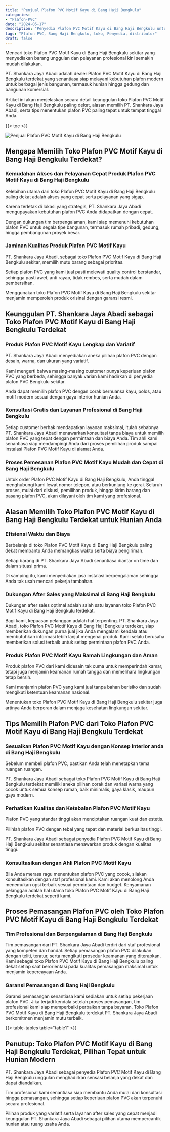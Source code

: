 ```yaml
---
title: "Penjual Plafon PVC Motif Kayu di Bang Haji Bengkulu"
categories: 
- "Plafon-PVC"
date: "2024-05-17"
description: "Penyedia Plafon PVC Motif Kayu di Bang Haji Bengkulu untuk hunian, perkantoran, dan toko. Produk unggulan, beragam motif, warna modern, beserta jasa penempatan oleh teknisi berpengalaman serta jaminan resmi!|Servis penjualan Plafon PVC Motif Kayu di Bang Haji Bengkulu bagi kebutuhan tempat tinggal, kantor, atau toko, beserta plafon berkualitas dan pemasangan oleh tenaga ahli ahli serta jaminan resmi.|Solusi Plafon PVC Motif Kayu di Bang Haji Bengkulu yang terbukti bagi tempat tinggal, office, serta ritel, dengan produk terbaik dan instalasi ditangani oleh tim profesional dan kepastian resmi.|Penyediaan Plafon PVC Motif Kayu di Bang Haji Bengkulu bagi rumah, office, dan ritel, beserta material berkualitas dan pemasangan dikerjakan oleh tim profesional, lengkap beserta kepastian resmi.}"
tags: "Plafon PVC, Bang Haji Bengkulu, toko, Penyedia, distributor"
draft: false
---
```


Mencari toko Plafon PVC Motif Kayu di Bang Haji Bengkulu sekitar yang menyediakan barang unggulan dan pelayanan profesional kini semakin mudah dilakukan.

PT. Shankara Jaya Abadi adalah dealer Plafon PVC Motif Kayu di Bang Haji Bengkulu terdekat yang senantiasa siap melayani kebutuhan plafon modern untuk berbagai jenis bangunan, termasuk hunian hingga gedung dan bangunan komersial.

Artikel ini akan menjelaskan secara detail keunggulan toko Plafon PVC Motif Kayu di Bang Haji Bengkulu paling dekat, alasan memilih PT. Shankara Jaya Abadi, serta tips menentukan plafon PVC paling tepat untuk tempat tinggal Anda.

{{< toc >}}

![Penjual Plafon PVC Motif Kayu di Bang Haji Bengkulu](/images/Plafon-PVC/Penjual-Plafon-PVC-Motif-Kayu-di-Bang-Haji-Bengkulu.png)


## Mengapa Memilih Toko Plafon PVC Motif Kayu di Bang Haji Bengkulu Terdekat?

### Kemudahan Akses dan Pelayanan Cepat Produk Plafon PVC Motif Kayu di Bang Haji Bengkulu

Kelebihan utama dari toko Plafon PVC Motif Kayu di Bang Haji Bengkulu paling dekat adalah akses yang cepat serta pelayanan yang sigap.

Karena terletak di lokasi yang strategis, PT. Shankara Jaya Abadi mengupayakan kebutuhan plafon PVC Anda didapatkan dengan cepat.

Dengan dukungan tim berpengalaman, kami siap memenuhi kebutuhan plafon PVC untuk segala tipe bangunan, termasuk rumah pribadi, gedung, hingga pembangunan proyek besar.

### Jaminan Kualitas Produk Plafon PVC Motif Kayu

PT. Shankara Jaya Abadi, sebagai toko Plafon PVC Motif Kayu di Bang Haji Bengkulu sekitar, memilih mutu barang sebagai prioritas.

Setiap plafon PVC yang kami jual pasti melewati quality control berstandar, sehingga pasti awet, anti rayap, tidak rembes, serta mudah dalam pembersihan.

Menggunakan toko Plafon PVC Motif Kayu di Bang Haji Bengkulu sekitar menjamin memperoleh produk orisinal dengan garansi resmi.

## Keunggulan PT. Shankara Jaya Abadi sebagai Toko Plafon PVC Motif Kayu di Bang Haji Bengkulu Terdekat

### Produk Plafon PVC Motif Kayu Lengkap dan Variatif

PT. Shankara Jaya Abadi menyediakan aneka pilihan plafon PVC dengan desain, warna, dan ukuran yang variatif.

Kami mengerti bahwa masing-masing customer punya keperluan plafon PVC yang berbeda, sehingga banyak varian kami hadirkan di penyedia plafon PVC Bengkulu sekitar.

Anda dapat memilih plafon PVC dengan corak bernuansa kayu, polos, atau motif modern sesuai dengan gaya interior hunian Anda.

### Konsultasi Gratis dan Layanan Profesional di Bang Haji Bengkulu

Setiap customer berhak mendapatkan layanan maksimal, itulah sebabnya PT. Shankara Jaya Abadi menawarkan konsultasi tanpa biaya untuk memilih plafon PVC yang tepat dengan permintaan dan biaya Anda. Tim ahli kami senantiasa siap mendampingi Anda dari proses pemilihan produk sampai instalasi Plafon PVC Motif Kayu di alamat Anda.

### Proses Pemesanan Plafon PVC Motif Kayu Mudah dan Cepat di Bang Haji Bengkulu

Untuk order Plafon PVC Motif Kayu di Bang Haji Bengkulu, Anda tinggal menghubungi kami lewat nomor telepon, atau berkunjung ke gerai. Seluruh proses, mulai dari diskusi, pemilihan produk, hingga kirim barang dan pasang plafon PVC, akan dilayani oleh tim kami yang profesional.

## Alasan Memilih Toko Plafon PVC Motif Kayu di Bang Haji Bengkulu Terdekat untuk Hunian Anda

### Efisiensi Waktu dan Biaya

Berbelanja di toko Plafon PVC Motif Kayu di Bang Haji Bengkulu paling dekat membantu Anda memangkas waktu serta biaya pengiriman.

Setiap barang di PT. Shankara Jaya Abadi senantiasa diantar on time dan dalam situasi prima.

Di samping itu, kami menyediakan jasa instalasi berpengalaman sehingga Anda tak usah mencari pekerja tambahan.

### Dukungan After Sales yang Maksimal di Bang Haji Bengkulu

Dukungan after sales optimal adalah salah satu layanan toko Plafon PVC Motif Kayu di Bang Haji Bengkulu terdekat.

Bagi kami, kepuasan pelanggan adalah hal terpenting. PT. Shankara Jaya Abadi, toko Plafon PVC Motif Kayu di Bang Haji Bengkulu terdekat, siap memberikan dukungan purna jual jika Anda mengalami kendala atau membutuhkan informasi lebih lanjut mengenai produk. Kami selalu berusaha memberikan solusi terbaik untuk setiap permintaan plafon PVC Anda.

### Produk Plafon PVC Motif Kayu Ramah Lingkungan dan Aman

Produk plafon PVC dari kami didesain tak cuma untuk memperindah kamar, tetapi juga menjamin keamanan rumah tangga dan memelihara lingkungan tetap bersih.

Kami menjamin plafon PVC yang kami jual tanpa bahan berisiko dan sudah mengikuti ketentuan keamanan nasional.

Menentukan toko Plafon PVC Motif Kayu di Bang Haji Bengkulu sekitar juga artinya Anda berperan dalam menjaga kesehatan lingkungan sekitar.

## Tips Memilih Plafon PVC dari Toko Plafon PVC Motif Kayu di Bang Haji Bengkulu Terdekat

### Sesuaikan Plafon PVC Motif Kayu dengan Konsep Interior anda di Bang Haji Bengkulu

Sebelum membeli plafon PVC, pastikan Anda telah menetapkan tema ruangan ruangan.

PT. Shankara Jaya Abadi sebagai toko Plafon PVC Motif Kayu di Bang Haji Bengkulu terdekat memiliki aneka pilihan corak dan variasi warna yang cocok untuk semua konsep rumah, baik minimalis, gaya klasik, maupun gaya modern.

### Perhatikan Kualitas dan Ketebalan Plafon PVC Motif Kayu

Plafon PVC yang standar tinggi akan menciptakan ruangan kuat dan estetis.

Pilihlah plafon PVC dengan tebal yang tepat dan material berkualitas tinggi.

PT. Shankara Jaya Abadi sebagai penyedia Plafon PVC Motif Kayu di Bang Haji Bengkulu sekitar senantiasa menawarkan produk dengan kualitas tinggi.

### Konsultasikan dengan Ahli Plafon PVC Motif Kayu

Bila Anda merasa ragu menentukan plafon PVC yang cocok, silakan konsultasikan dengan staf profesional kami. Kami akan menolong Anda menemukan opsi terbaik sesuai permintaan dan budget. Kenyamanan pelanggan adalah hal utama toko Plafon PVC Motif Kayu di Bang Haji Bengkulu terdekat seperti kami.

## Proses Pemasangan Plafon PVC oleh Toko Plafon PVC Motif Kayu di Bang Haji Bengkulu Terdekat

### Tim Profesional dan Berpengalaman di Bang Haji Bengkulu

Tim pemasangan dari PT. Shankara Jaya Abadi terdiri dari staf profesional yang kompeten dan handal. Setiap pemasangan plafon PVC dilakukan dengan teliti, teratur, serta mengikuti prosedur keamanan yang diterapkan. Kami sebagai toko Plafon PVC Motif Kayu di Bang Haji Bengkulu paling dekat setiap saat berorientasi pada kualitas pemasangan maksimal untuk menjamin kepercayaan Anda.

### Garansi Pemasangan di Bang Haji Bengkulu

Garansi pemasangan senantiasa kami sediakan untuk setiap pekerjaan plafon PVC. Jika terjadi kendala setelah proses pemasangan, tim profesional kami siap memperbaiki perbaikan tanpa bayaran. Toko Plafon PVC Motif Kayu di Bang Haji Bengkulu terdekat PT. Shankara Jaya Abadi berkomitmen menjamin mutu terbaik.

{{< table-tables table="table1" >}}

## Penutup: Toko Plafon PVC Motif Kayu di Bang Haji Bengkulu Terdekat, Pilihan Tepat untuk Hunian Modern

PT. Shankara Jaya Abadi sebagai penyedia Plafon PVC Motif Kayu di Bang Haji Bengkulu unggulan menghadirkan sensasi belanja yang dekat dan dapat diandalkan.

Tim profesional kami senantiasa siap membantu Anda mulai dari konsultasi hingga pemasangan, sehingga setiap keperluan plafon PVC akan terpenuhi secara profesional.

Pilihan produk yang variatif serta layanan after sales yang cepat menjadi keunggulan PT. Shankara Jaya Abadi sebagai pilihan utama mempercantik hunian atau ruang usaha Anda.